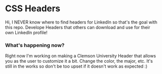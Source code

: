 # CSS Headers

Hi, I NEVER know where to find headers for LinkedIn so that's the goal with this repo. Develope Headers that others can download and use for their own LinkedIn profile!

### What's happening now?

Right now I'm working on making a Clemson University Header that allows you as the user to customize it a bit. Change the color, the major, etc. It's still in the works so don't be too upset if it doesn't work as expected :)